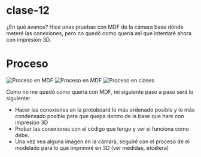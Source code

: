 # clase-12
¿En qué avance?
Hice unas pruebas con MDF de la cámara base dónde meteré las conexiones, pero no quedó como quería así que intentaré ahora con impresión 3D.

# Proceso
![Proceso en MDF](https://github.com/isigoycoolea/dis145/blob/main/estudiantes/isigoycoolea/clase-12/proceso%20en%20mdf%201.jpeg)
![Proceso en MDF](https://github.com/isigoycoolea/dis145/blob/main/estudiantes/isigoycoolea/clase-12/proceso%20en%20mdf%202.jpeg)
![Proceso en clases](https://github.com/isigoycoolea/dis145/blob/main/estudiantes/isigoycoolea/clase-12/nano%2033%20BLE%20sense.jpeg)

Como no me quedó como quería con MDF, mi siguiente paso a paso será lo siguiente:
* Hacer las conexiones en la protoboard lo más ordenado posible y lo más condensado posible para que quepa dentro de la base que haré con impresión 3D
* Probar las conexiones con el código que tengo y ver si funciona como debe.
* Una vez vea alguna imágen en la cámara, seguiré con el proceso de el modelado para lo que imprimiré en 3D (ver medidas, etcétera)
